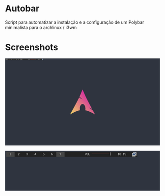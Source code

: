 # Autobar
Script para automatizar a instalação e a configuração de um Polybar minimalista para o archlinux / i3wm

# Screenshots
![](https://github.com/Lavrudin/Autobar/blob/master/Capturas%20de%20tela/img1.png)

![](https://github.com/Lavrudin/Autobar/blob/master/Capturas%20de%20tela/img2.png)
